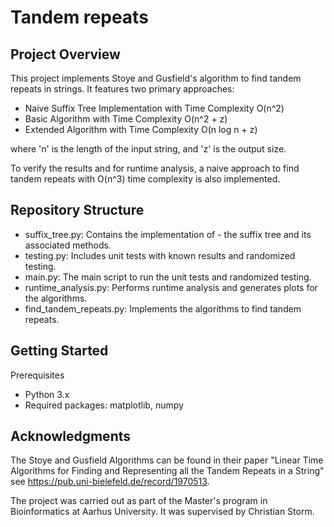 # Tandem repeats

## Project Overview

This project implements Stoye and Gusfield's algorithm to find tandem repeats in strings. It features two primary approaches:

- Naive Suffix Tree Implementation with Time Complexity O(n^2)
- Basic Algorithm with Time Complexity O(n^2 + z) 
- Extended Algorithm with Time Complexity O(n log n + z)

where 'n' is the length of the input string, and 'z' is the output size.

To verify the results and for runtime analysis, a naive approach to find tandem repeats with O(n^3) time complexity is also implemented.

## Repository Structure

- suffix_tree.py: Contains the implementation of - the suffix tree and its associated methods.
- testing.py: Includes unit tests with known results and randomized testing.
- main.py: The main script to run the unit tests and randomized testing.
- runtime_analysis.py: Performs runtime analysis and generates plots for the algorithms.
- find_tandem_repeats.py: Implements the algorithms to find tandem repeats.

## Getting Started

Prerequisites
- Python 3.x
- Required packages: matplotlib, numpy

## Acknowledgments
The Stoye and Gusfield Algorithms can be found in their paper "Linear Time Algorithms for Finding and Representing all the Tandem Repeats in a String" see https://pub.uni-bielefeld.de/record/1970513.

The project was carried out as part of the Master's program in Bioinformatics at Aarhus University. It was supervised by Christian Storm.